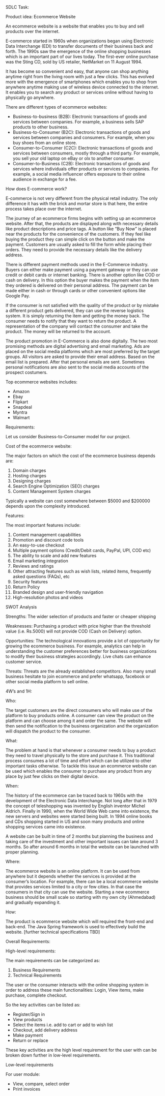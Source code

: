 ﻿SDLC Task:

Product idea: Ecommerce Website

An ecommerce website is a website that enables you to buy and sell products over the internet. 

E-commerce started in 1960s when organizations began using Electronic Data Interchange (EDI) to transfer documents of their business back and forth. The 1990s saw the emergence of the online shopping businesses which is an important part of our lives today. The first-ever online purchase was the Sting CD, sold by US retailer, NetMarket on 11 August 1994. 

It has become so convenient and easy, that anyone can shop anything anytime right from the living room with just a few clicks. This has evolved more with the emergence of smartphones which enables you to shop from anywhere anytime making use of wireless device connected to the internet. It enables you to search any product or services online without having to physically go anywhere. 

There are different types of ecommerce websites:

- Business-to-business (B2B): Electronic transactions of goods and services between companies. For example, a business sells SAP products to other business.
- Business-to-Consumer (B2C): Electronic transactions of goods and services between companies and consumers. For example, when you buy shoes from an online store.
- Consumer-to-Consumer (C2C): Electronic transactions of goods and services between consumers, mostly through a third party. For example, you sell your old laptop on eBay or olx to another consumer.
- Consumer-to-Business (C2B): Electronic transactions of goods and services where individuals offer products or services to companies. For example, a social media influencer offers exposure to their online audience in exchange for a fee.

How does E-commerce work?

E-commerce is not very different from the physical retail industry. The only difference it has with the brick and mortar store is that here, the entire process takes place over the internet. 

The journey of an ecommerce firms begins with setting up an ecommerce website. After that, the products are displayed along with necessary details like product descriptions and price tags. A button like “Buy Now” is placed near the products for the convenience of the customers. If they feel like buying the product they can simple click on the button and make the payment. Customers are usually asked to fill the form while placing their orders. They need to provide the necessary details like the delivery address.

There is different payment methods used in the E-Commerce industry. Buyers can either make payment using a payment gateway or they can use credit or debit cards or internet banking. There is another option like COD or cash on delivery. In this option the buyer makes the payment when the item they ordered is delivered on their personal address. The payment can be made either in cash or through cards or other convenient options like Google Pay.

If the consumer is not satisfied with the quality of the product or by mistake a different product gets delivered, they can use the reverse logistics system. It is simply returning the item and getting the money back. The consumer needs to notify that they want to return the product. A representation of the company will contact the consumer and take the product. The money will be returned to the account. 

The product promotion in E-Commerce is also done digitally. The two most promising methods are digital advertising and email marketing. Ads are placed on the social media platforms which are most preferred by the target groups. All visitors are asked to provide their email address. Based on the email list is prepared. After that personal emails are sent. Sometimes personal notifications are also sent to the social media accounts of the prospect costumers. 

Top ecommerce websites includes:

- Amazon
- Ebay
- Flipkart
- Snapdeal
- Myntra
- Walmart

Requirements:

Let us consider Business-to-Consumer model for our project.

Cost of the ecommerce website:

The major factors on which the cost of the ecommerce business depends are:

1. Domain charges
1. Hosting charges
1. Designing charges
1. Search Engine Optimization (SEO) charges
1. Content Management System charges

Typically a website can cost somewhere between $5000 and $200000 depends upon the complexity introduced.

Features:

The most important features include:

1. Content management capabilities
1. Promotion and discount code tools
1. An easy-to-use checkout 
1. Multiple payment options (Credit/Debit cards, PayPal, UPI, COD etc)
1. The ability to scale and add new features
1. Email marketing integration
1. Reviews and ratings
1. Other attracting features such as wish lists, related items, frequently asked questions (FAQs), etc
1. Security features
1. Return Policy
1. Branded design and user-friendly navigation
1. High-resolution photos and videos

SWOT Analysis

Strengths: The wider selection of products and faster or cheaper shipping

Weaknesses: Purchasing a product with price higher than the threshold value (i.e. Rs.5000) will not provide COD (Cash on Delivery) option.

Opportunities: The technological innovations provide a lot of opportunity for growing the ecommerce business. For example, analytics can help in understanding the customer preferences better for business organizations to modify their business strategies accordingly. Live chats can enhance customer service.

Threats: Threats are the already established competitors. Also many small business hesitate to join ecommerce and prefer whatsapp, facebook or other social media platform to sell online.

4W’s and 1H:

Who:

The target customers are the direct consumers who will make use of the platform to buy products online. A consumer can view the product on the platform and can choose among it and order the same. The website will then send the notification to the business organization and the organization will dispatch the product to the consumer.

What:

The problem at hand is that whenever a consumer needs to buy a product they need to travel physically to the store and purchase it. This traditional process consumes a lot of time and effort which can be utilized to other important tasks otherwise. To tackle this issue an ecommerce website can be used which enables the consumer to purchase any product from any place by just few clicks on their digital device. 

When:

The history of the ecommerce can be traced back to 1960s with the development of the Electronic Data Interchange. Not long after that in 1979 the concept of teleshopping was invented by English inventor Michel Aldrich. Finally in 1990, when the World Wide Web came into existence, the new servers and websites were started being built. In 1994 online books and CDs shopping started in US and soon many products and online shopping services came into existence. 

A website can be built in time of 2 months but planning the business and taking care of the investment and other important issues can take around 3 months. So after around 6 months in total the website can be launched with proper planning.

Where:

The ecommerce website is an online platform. It can be used from anywhere but it depends whether the services is provided at the consumer’s location. For example, there can be a local ecommerce website that provides services limited to a city or few cities. In that case the consumers in that city can use the website. Starting a new ecommerce business should be small scale so starting with my own city (Ahmedabad) and gradually expanding it.

How:

The product is ecommerce website which will required the front-end and back-end. The Java Spring framework is used to effectively build the website. [further technical specifications TBD]

Overall Requirements:

High-level requirements:

The main requirements can be categorized as:

1. Business Requirements
1. Technical Requirements

The user or the consumer interacts with the online shopping system in order to address these main functionalities: Login, View items, make purchase, complete checkout.

So the key activities can be listed as:

- Register/Sign in
- View products
- Select the items i.e. add to cart or add to wish list
- Checkout, add delivery address
- Make payment
- Return or replace

These key activities are the high level requirement for the user with can be broken down further in low-level requirements.

Low-level requirements

For user module:

- View, compare, select order
- Print invoices

